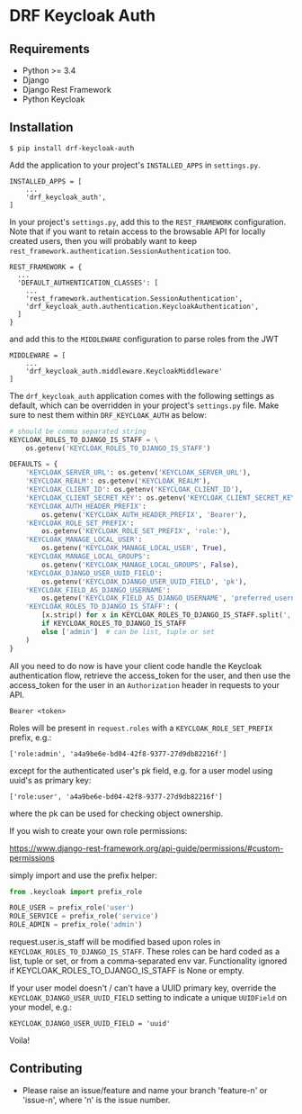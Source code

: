 # DRF Keycloak Auth

## Requirements


* Python >= 3.4
* Django
* Django Rest Framework
* Python Keycloak


## Installation

```
$ pip install drf-keycloak-auth
```

Add the application to your project's `INSTALLED_APPS` in `settings.py`.

```
INSTALLED_APPS = [
    ...
    'drf_keycloak_auth',
]
```

In your project's `settings.py`, add this to the `REST_FRAMEWORK` configuration. Note that if you want to retain access to the browsable API for locally created users, then you will probably want to keep `rest_framework.authentication.SessionAuthentication` too.

```
REST_FRAMEWORK = {
  ...
  'DEFAULT_AUTHENTICATION_CLASSES': [
    ...
    'rest_framework.authentication.SessionAuthentication',
    'drf_keycloak_auth.authentication.KeycloakAuthentication',
  ]
}
```

and add this to the `MIDDLEWARE` configuration to parse roles from the JWT

```
MIDDLEWARE = [
    ...
    'drf_keycloak_auth.middleware.KeycloakMiddleware'
]
```


The `drf_keycloak_auth` application comes with the following settings as default, which can be overridden in your project's `settings.py` file. Make sure to nest them within `DRF_KEYCLOAK_AUTH` as below:


```python
# should be comma separated string
KEYCLOAK_ROLES_TO_DJANGO_IS_STAFF = \
    os.getenv('KEYCLOAK_ROLES_TO_DJANGO_IS_STAFF')

DEFAULTS = {
    'KEYCLOAK_SERVER_URL': os.getenv('KEYCLOAK_SERVER_URL'),
    'KEYCLOAK_REALM': os.getenv('KEYCLOAK_REALM'),
    'KEYCLOAK_CLIENT_ID': os.getenv('KEYCLOAK_CLIENT_ID'),
    'KEYCLOAK_CLIENT_SECRET_KEY': os.getenv('KEYCLOAK_CLIENT_SECRET_KEY'),
    'KEYCLOAK_AUTH_HEADER_PREFIX':
        os.getenv('KEYCLOAK_AUTH_HEADER_PREFIX', 'Bearer'),
    'KEYCLOAK_ROLE_SET_PREFIX':
        os.getenv('KEYCLOAK_ROLE_SET_PREFIX', 'role:'),
    'KEYCLOAK_MANAGE_LOCAL_USER':
        os.getenv('KEYCLOAK_MANAGE_LOCAL_USER', True),
    'KEYCLOAK_MANAGE_LOCAL_GROUPS':
        os.getenv('KEYCLOAK_MANAGE_LOCAL_GROUPS', False),
    'KEYCLOAK_DJANGO_USER_UUID_FIELD':
        os.getenv('KEYCLOAK_DJANGO_USER_UUID_FIELD', 'pk'),
    'KEYCLOAK_FIELD_AS_DJANGO_USERNAME':
        os.getenv('KEYCLOAK_FIELD_AS_DJANGO_USERNAME', 'preferred_username'),
    'KEYCLOAK_ROLES_TO_DJANGO_IS_STAFF': (
        [x.strip() for x in KEYCLOAK_ROLES_TO_DJANGO_IS_STAFF.split(',')]
        if KEYCLOAK_ROLES_TO_DJANGO_IS_STAFF
        else ['admin']  # can be list, tuple or set
    )
}
```

All you need to do now is have your client code handle the Keycloak authentication flow, retrieve the access_token for the user, and then use the access_token for the user in an `Authorization` header in requests to your API.

```
Bearer <token>
```

Roles will be present in `request.roles` with a `KEYCLOAK_ROLE_SET_PREFIX` prefix, e.g.:

```
['role:admin', 'a4a9be6e-bd04-42f8-9377-27d9db82216f']
```

except for the authenticated user's pk field, e.g. for a user model using uuid's as primary key:

```
['role:user', 'a4a9be6e-bd04-42f8-9377-27d9db82216f']
```

where the pk can be used for checking object ownership.

If you wish to create your own role permissions:

https://www.django-rest-framework.org/api-guide/permissions/#custom-permissions

simply import and use the prefix helper:

```python
from .keycloak import prefix_role

ROLE_USER = prefix_role('user')
ROLE_SERVICE = prefix_role('service')
ROLE_ADMIN = prefix_role('admin')
```

request.user.is_staff will be modified based upon roles in `KEYCLOAK_ROLES_TO_DJANGO_IS_STAFF`.
These roles can be hard coded as a list, tuple or set, or from a comma-separated env var.
Functionality ignored if KEYCLOAK_ROLES_TO_DJANGO_IS_STAFF is None or empty.

If your user model doesn't / can't have a UUID primary key, override the `KEYCLOAK_DJANGO_USER_UUID_FIELD` setting to indicate a unique `UUIDField` on your model, e.g.:

```
KEYCLOAK_DJANGO_USER_UUID_FIELD = 'uuid'
```


Voila!

## Contributing

* Please raise an issue/feature and name your branch 'feature-n' or 'issue-n', where 'n' is the issue number.
